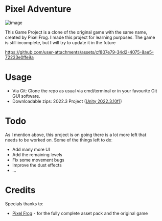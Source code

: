 # Pixel Adventure
![image](https://github.com/user-attachments/assets/1aa10905-602c-48b9-bd7f-f55dddb1817a)

This Game Project is a clone of the original game with the same name, created by Pixel Frog. I made this project for learning purposes. 
The game is still incomplete, but I will try to update it in the future

https://github.com/user-attachments/assets/cf807e79-34d2-4075-8ae5-72233e0ffe9a

# Usage
- Via Git: Clone the repo as usual via cmd/terminal or in your favourite Git GUI software.
- Downloadable zips: 2022.3 Project ([Unity 2022.3.10f1](https://drive.google.com/file/d/1m2ZUILGIoksgGUTJ1GpBx174nwdFLrpc/view?usp=sharing))

# Todo
As I mention above, this project is on going there is a lot more left that needs to be worked on.
Some of the things left to do:
- Add many more UI
- Add the remaining levels
- Fix some movement bugs
- Improve the dust effects
- ...

# Credits
Specials thanks to: 
- [Pixel Frog](https://pixelfrog-assets.itch.io/pixel-adventure-1) - for the fully complete asset pack and the original game 
